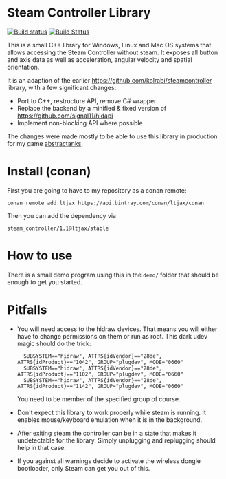 # Steam Controller Library

[![Build status](https://ci.appveyor.com/api/projects/status/55ua8ogrj30uqdct?svg=true)](https://ci.appveyor.com/project/ltjax/steam-controller)
[![Build Status](https://travis-ci.org/ltjax/steam_controller.svg?branch=master)](https://travis-ci.org/ltjax/steam_controller)

This is a small C++ library for Windows, Linux and Mac OS systems that allows accessing the Steam Controller without steam. It exposes all button and axis data as well as acceleration, angular velocity and spatial orientation. 

It is an adaption of the earlier https://github.com/kolrabi/steamcontroller library, with a few significant changes:

- Port to C++, restructure API, remove C# wrapper
- Replace the backend by a minified & fixed version of https://github.com/signal11/hidapi
- Implement non-blocking API where possible

The changes were made mostly to be able to use this library in production for my game [abstractanks](https://ltjax.itch.io/abstractanks).

# Install (conan)

First you are going to have to my repository as a conan remote:
```
conan remote add ltjax https://api.bintray.com/conan/ltjax/conan 
```

Then you can add the dependency via
```
steam_controller/1.1@ltjax/stable
```

# How to use

There is a small demo program using this in the ```demo/``` folder that should be enough to get you started.

# Pitfalls

- You will need access to the hidraw devices. That means you will either have to change permissions on them or run as root. This dark udev magic should do the trick:

        SUBSYSTEM=="hidraw", ATTRS{idVendor}=="28de", ATTRS{idProduct}=="1042", GROUP="plugdev", MODE="0660"
        SUBSYSTEM=="hidraw", ATTRS{idVendor}=="28de", ATTRS{idProduct}=="1102", GROUP="plugdev", MODE="0660"
        SUBSYSTEM=="hidraw", ATTRS{idVendor}=="28de", ATTRS{idProduct}=="1142", GROUP="plugdev", MODE="0660"

    You need to be member of the specified group of course.

- Don't expect this library to work properly while steam is running. It enables mouse/keyboard emulation when it is in the background.

- After exiting steam the controller can be in a state that makes it undetectable for the library. Simply unplugging and replugging should help in that case.

- If you against all warnings decide to activate the wireless dongle bootloader, only Steam can get you out of this.


